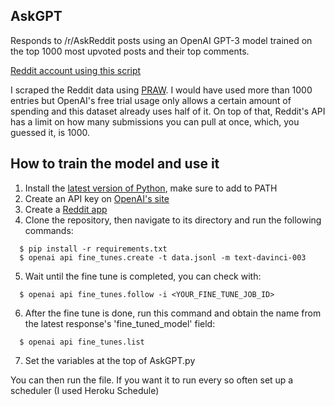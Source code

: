 ## AskGPT
Responds to /r/AskReddit posts using an OpenAI GPT-3 model trained on the top 1000 most upvoted posts and their top comments.

[Reddit account using this script](https://www.reddit.com/u/OrganRobber)

I scraped the Reddit data using [PRAW](https://praw.readthedocs.io/en/stable/). I would have used more than 1000 entries but OpenAI's free trial usage only allows a certain amount of spending and this dataset already uses half of it. On top of that, Reddit's API has a limit on how many submissions you can pull at once, which, you guessed it, is 1000.

## How to train the model and use it
1. Install the [latest version of Python](https://www.python.org/downloads/), make sure to add to PATH
2. Create an API key on [OpenAI's site](https://platform.openai.com/account/api-keys)
3. Create a [Reddit app](https://www.reddit.com/prefs/apps)
4. Clone the repository, then navigate to its directory and run the following commands:
```
  $ pip install -r requirements.txt
  $ openai api fine_tunes.create -t data.jsonl -m text-davinci-003
```
5. Wait until the fine tune is completed, you can check with:
```
  $ openai api fine_tunes.follow -i <YOUR_FINE_TUNE_JOB_ID>
```
6. After the fine tune is done, run this command and obtain the name from the latest response's 'fine_tuned_model' field:
```
  $ openai api fine_tunes.list
```
7. Set the variables at the top of AskGPT.py

You can then run the file. If you want it to run every so often set up a scheduler (I used Heroku Schedule)
